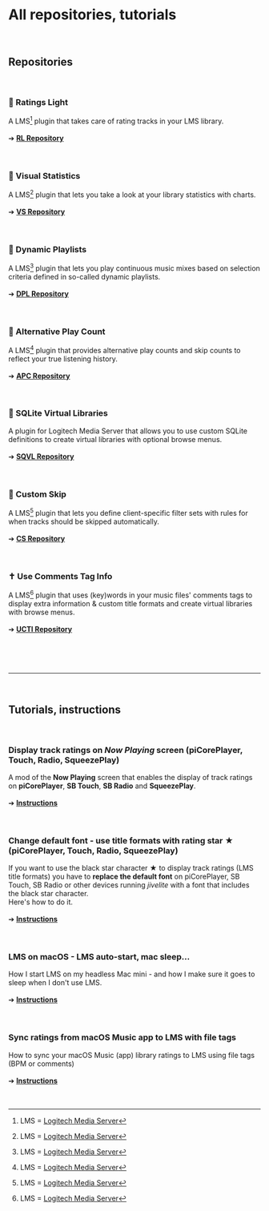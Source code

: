 All repositories, tutorials
====
<br>

## Repositories
<br>

### 🔵 Ratings Light
A LMS[^1] plugin that takes care of rating tracks in your LMS library.<br><br>
➔ [**RL Repository**](https://github.com/AF-1/lms-ratingslight)
<br><br><br>


### 🔵 Visual Statistics
A LMS[^1] plugin that lets you take a look at your library statistics with charts.<br><br>
➔ [**VS Repository**](https://github.com/AF-1/lms-visualstatistics)
<br><br><br>


### 🔵 Dynamic Playlists
A LMS[^1] plugin that lets you play continuous music mixes based on selection criteria defined in so-called dynamic playlists.<br><br>
➔ [**DPL Repository**](https://github.com/AF-1/lms-dynamicplaylists)
<br><br><br>


### 🔵 Alternative Play Count
A LMS[^1] plugin that provides alternative play counts and skip counts to reflect your true listening history.<br><br>
➔ [**APC Repository**](https://github.com/AF-1/lms-alternativeplaycount)
<br><br><br>


### 🔵 SQLite Virtual Libraries
A plugin for Logitech Media Server that allows you to use custom SQLite definitions to create virtual libraries with optional browse menus.<br><br>
➔ [**SQVL Repository**](https://github.com/AF-1/lms-sqlitevirtuallibraries)
<br><br><br>


### 🔵 Custom Skip
A LMS[^1] plugin that lets you define client-specific filter sets with rules for when tracks should be skipped automatically.<br><br>
➔ [**CS Repository**](https://github.com/AF-1/lms-customskip)
<br><br><br>


### ✝ Use Comments Tag Info
A LMS[^1] plugin that uses (key)words in your music files' comments tags to display extra information & custom title formats and create virtual libraries with browse menus.<br><br>
➔ [**UCTI Repository**](https://github.com/AF-1/lms-usecommenttaginfo)
<br><br><br>



<br><hr><br>

## Tutorials, instructions
<br>

### Display track ratings on *Now Playing* screen (piCorePlayer, Touch, Radio, SqueezePlay)

A mod of the **Now Playing** screen that enables the display of track ratings on **piCorePlayer**, **SB Touch**, **SB Radio** and **SqueezePlay**.
<br><br>
➔ [**Instructions**](https://github.com/AF-1/sobras/tree/main/lms-nowplaying_screen_with_ratings)
<br><br><br>

### Change default font - use title formats with rating star ★ (piCorePlayer, Touch, Radio, SqueezePlay)

If you want to use the black star character ★ to display track ratings (LMS title formats) you have to **replace the default font** on piCorePlayer, SB Touch, SB Radio or other devices running *jivelite* with a font that includes the black star character.<br>
Here's how to do it.
<br><br>
➔ [**Instructions**](https://github.com/AF-1/sobras/tree/main/lms-jivelite-change-font)
<br><br><br>

### LMS on macOS - LMS auto-start, mac sleep...

How I start LMS on my headless Mac mini - and how I make sure it goes to sleep when I don't use LMS.
<br><br>
➔ [**Instructions**](https://github.com/AF-1/sobras/tree/main/lms-on-macos)
<br><br><br>

### Sync ratings from macOS Music app to LMS with file tags

How to sync your macOS Music (app) library ratings to LMS using file tags (BPM or comments)
<br><br>
➔ [**Instructions**](https://github.com/AF-1/sobras/tree/main/lms-ratings-sync-file-tags)
<br><br><br>

[^1]:LMS = [Logitech Media Server](https://github.com/Logitech/slimserver)